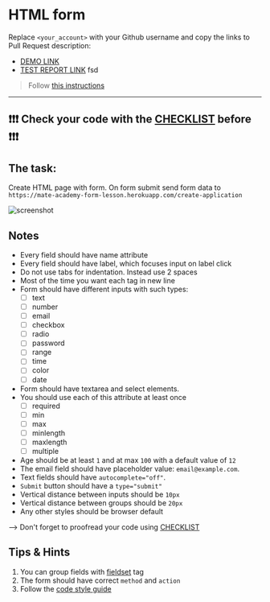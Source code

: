 # HTML form
Replace `<your_account>` with your Github username and copy the links to Pull Request description:
- [DEMO LINK](https://<your_account>.github.io/layout_html-form/)
- [TEST REPORT LINK](https://<your_account>.github.io/layout_html-form/report/html_report/)
fsd
> Follow [this instructions](https://mate-academy.github.io/layout_task-guideline/#how-to-solve-the-layout-tasks-on-github)
___

## ❗️❗️❗️ Check your code with the [CHECKLIST](https://github.com/mate-academy/layout_html-form/blob/master/checklist.md) before ❗️❗️❗️

## The task:
Create HTML page with form. On form submit send form data to `https://mate-academy-form-lesson.herokuapp.com/create-application`

![screenshot](./references/form-example.png)

## Notes
- Every field should have name attribute
- Every field should have label, which focuses input on label click
- Do not use tabs for indentation. Instead use 2 spaces
- Most of the time you want each tag in new line
- Form should have different inputs with such types:
  - [ ] text
  - [ ] number
  - [ ] email
  - [ ] checkbox
  - [ ] radio
  - [ ] password
  - [ ] range
  - [ ] time
  - [ ] color
  - [ ] date
- Form should have textarea and select elements.
- You should use each of this attribute at least once
  - [ ] required
  - [ ] min
  - [ ] max
  - [ ] minlength
  - [ ] maxlength
  - [ ] multiple
- Age should be at least `1` and at max `100` with a default value of `12`
- The email field should have placeholder value: `email@example.com`.
- Text fields should have `autocomplete="off"`.
- `Submit` button should have a `type="submit"` 
- Vertical distance between inputs should be `10px`
- Vertical distance between groups should be `20px`
- Any other styles should be browser default

--> Don't forget to proofread your code using [CHECKLIST](https://github.com/mate-academy/layout_html-form/blob/master/checklist.md)

## Tips & Hints
1. You can group fields with [fieldset](https://developer.mozilla.org/en-US/docs/Web/HTML/Element/fieldset) tag
2. The form should have correct `method` and `action`
3. Follow the [code style guide](https://mate-academy.github.io/style-guides/htmlcss.html)
